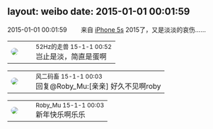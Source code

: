 layout: weibo
date: 2015-01-01 00:01:59
---
<meta name="referrer" content="no-referrer" />

2015-01-01 00:01:59  &nbsp;&nbsp;&nbsp;&nbsp;&nbsp;&nbsp; 来自 <a href="sinaweibo://customweibosource" rel="nofollow">iPhone 5s</a>
2015了，又是淡淡的哀伤…… ​​​

<table style="width: 100%;">
  <tr>
    <td style="width: 40px;"><img style="border-radius:50%" src="https://tva4.sinaimg.cn/crop.0.0.180.180.50/8beaf773jw1e8qgp5bmzyj2050050aa8.jpg?KID=imgbed,tva&Expires=1624463447&ssig=pQ8zVyVBt7"></td>
    <td colspan="2"><small>52Hz的走兽 15-1-1 00:52</small><br/>岂止是淡，简直是蛋啊</td>
  </tr>
</table>

<table style="width: 100%;">
  <tr>
    <td style="width: 40px;"><img style="border-radius:50%" src="https://tva3.sinaimg.cn/crop.0.0.639.639.50/6d2a6003jw8f3idy69w2gj20hs0hrt9g.jpg?KID=imgbed,tva&Expires=1624463447&ssig=TWLTUZfUFs"></td>
    <td colspan="2"><small>风二码畜 15-1-1 00:03</small><br/>回复@Roby_Mu:[亲亲] 好久不见啊roby</td>
  </tr>
</table>

<table style="width: 100%;">
  <tr>
    <td style="width: 40px;"><img style="border-radius:50%" src="https://tva2.sinaimg.cn/crop.0.0.180.180.50/81fd9f09jw1e8qgp5bmzyj2050050aa8.jpg?KID=imgbed,tva&Expires=1624463447&ssig=zqqvNYCYh2"></td>
    <td colspan="2"><small>Roby_Mu 15-1-1 00:03</small><br/>新年快乐啊乐乐</td>
  </tr>
</table>
